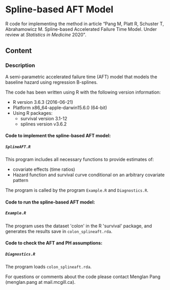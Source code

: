 # Spline-based AFT Model
R code for implementing the method in article “Pang M, Platt R, Schuster T, Abrahamowicz M. Spline-based Accelerated Failure Time Model. Under review at *Statistics in Medicine* 2020".

## Content
### Description
A semi-parametric accelerated failure time (AFT) model that models the baseline hazard using regression B-splines.

The code has been written using R with the following version information:<br/>
- R version 3.6.3 (2016-06-21)<br/> 
- Platform x86_64-apple-darwin15.6.0 (64-bit)<br/> 
- Using R packages:<br/> 
  - survival version 3.1-12
  - splines version v3.6.2
  
#### Code to implement the spline-based AFT model:
##### `SplineAFT.R`
This program includes all necessary functions to provide estimates of:
- covariate effects (time ratios)
- Hazard function and survival curve conditional on an arbitrary covariate pattern

The program is called by the program `Example.R` and `Diagnostics.R`. 

#### Code to run the spline-based AFT model:
##### `Example.R`
The program uses the dataset 'colon' in the R 'survival' package, and generates the results save in  `colon_splineaft.rda`.

#### Code to check the AFT and PH assumptions:
##### `Diagnostics.R`
The program loads `colon_splineaft.rda`.

For questions or comments about the code please contact Menglan Pang (menglan.pang at mail.mcgill.ca).
